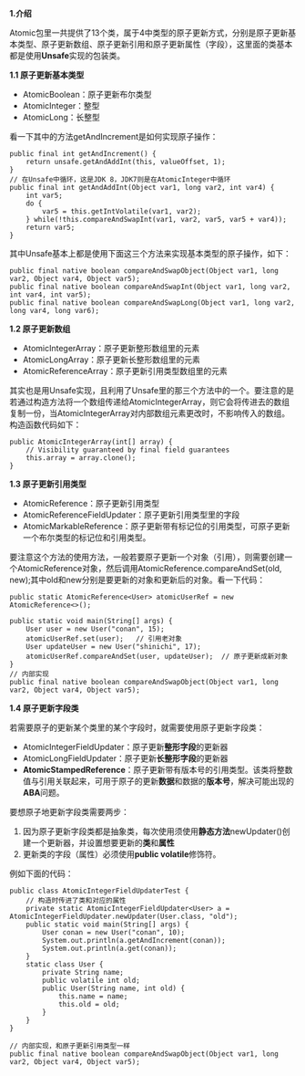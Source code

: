 **1.介绍**

Atomic包里一共提供了13个类，属于4中类型的原子更新方式，分别是原子更新基本类型、原子更新数组、原子更新引用和原子更新属性（字段），这里面的类基本都是使用**Unsafe**实现的包装类。

**1.1 原子更新基本类型**

- AtomicBoolean：原子更新布尔类型
- AtomicInteger：整型
- AtomicLong：长整型

看一下其中的方法getAndIncrement是如何实现原子操作：

```
public final int getAndIncrement() {
    return unsafe.getAndAddInt(this, valueOffset, 1);
}
// 在Unsafe中循环，这是JDK 8，JDK7则是在AtomicInteger中循环
public final int getAndAddInt(Object var1, long var2, int var4) {
    int var5;
    do {
        var5 = this.getIntVolatile(var1, var2);
    } while(!this.compareAndSwapInt(var1, var2, var5, var5 + var4));
    return var5;
}
```

其中Unsafe基本上都是使用下面这三个方法来实现基本类型的原子操作，如下：

```
public final native boolean compareAndSwapObject(Object var1, long var2, Object var4, Object var5);
public final native boolean compareAndSwapInt(Object var1, long var2, int var4, int var5);
public final native boolean compareAndSwapLong(Object var1, long var2, long var4, long var6);
```

**1.2 原子更新数组**

- AtomicIntegerArray：原子更新整形数组里的元素
- AtomicLongArray：原子更新长整形数组里的元素
- AtomicReferenceArray：原子更新引用类型数组里的元素

其实也是用Unsafe实现，且利用了Unsafe里的那三个方法中的一个。要注意的是若通过构造方法将一个数组传递给AtomicIntegerArray，则它会将传进去的数组复制一份，当AtomicIntegerArray对内部数组元素更改时，不影响传入的数组。构造函数代码如下：

```
public AtomicIntegerArray(int[] array) {
    // Visibility guaranteed by final field guarantees
    this.array = array.clone();
}
```

**1.3 原子更新引用类型**

- AtomicReference：原子更新引用类型
- AtomicReferenceFieldUpdater：原子更新引用类型里的字段
- AtomicMarkableReference：原子更新带有标记位的引用类型，可原子更新一个布尔类型的标记位和引用类型。

要注意这个方法的使用方法，一般若要原子更新一个对象（引用），则需要创建一个AtomicReference<class>对象，然后调用AtomicReference.compareAndSet(old, new);其中old和new分别是要更新的对象和更新后的对象。看一下代码：

```
public static AtomicReference<User> atomicUserRef = new AtomicReference<>();

public static void main(String[] args) {
    User user = new User("conan", 15);
    atomicUserRef.set(user);   // 引用老对象
    User updateUser = new User("shinichi", 17);
    atomicUserRef.compareAndSet(user, updateUser);  // 原子更新成新对象
}
// 内部实现
public final native boolean compareAndSwapObject(Object var1, long var2, Object var4, Object var5);
```

**1.4 原子更新字段类**

若需要原子的更新某个类里的某个字段时，就需要使用原子更新字段类：

- AtomicIntegerFieldUpdater：原子更新**整形字段**的更新器
- AtomicLongFieldUpdater：原子更新**长整形字段**的更新器
- **AtomicStampedReference**：原子更新带有版本号的引用类型。该类将整数值与引用关联起来，可用于原子的更新**数据**和数据的**版本号**，解决可能出现的**ABA**问题。

要想原子地更新字段类需要两步：

1. 因为原子更新字段类都是抽象类，每次使用须使用**静态方法**newUpdater()创建一个更新器，并设置想要更新的**类**和**属性**
2. 更新类的字段（属性）必须使用**public volatile**修饰符。

例如下面的代码：

```
public class AtomicIntegerFieldUpdaterTest {
    // 构造时传进了类和对应的属性
    private static AtomicIntegerFieldUpdater<User> a = AtomicIntegerFieldUpdater.newUpdater(User.class, "old");
    public static void main(String[] args) {
        User conan = new User("conan", 10);
        System.out.println(a.getAndIncrement(conan));
        System.out.println(a.get(conan));
    }
    static class User {
        private String name;
        public volatile int old;
        public User(String name, int old) {
            this.name = name;
            this.old = old;
        }
    }
}

// 内部实现，和原子更新引用类型一样
public final native boolean compareAndSwapObject(Object var1, long var2, Object var4, Object var5);
```